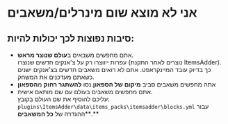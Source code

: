# אני לא מוצא שום מינרלים/משאבים

## סיבות נפוצות לכך יכולות להיות:

* אתם מחפשים משבאים ב**עולם שנוצר מראש**. \
 עפרות ייווצרו רק על צ'אנקים חדשים שנוצרו (נוצרים לאחר התקנת ItemsAdder).\
  כך בדיוק עובד המיינקראפט. אתם לא רואים משאבים חדשים בצ'אנקים ישנים כשאתם מעדכנים את המשחק.
* אתה מחפשים משאבים סביב **מיקום של הספאון**.נסו **להשתגר רחוק** מ**הספאון**
* אתם מחפשים משאבים בעולם עם שם מותאם אישית.\
 עליכם להוסיף את שם העולם בקובץ: `plugins\ItemsAdder\data\items_packs\itemsadder\blocks.yml` עבור ההגדרה של **כל המשאבים****.**
